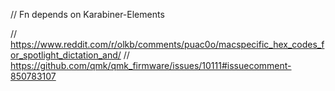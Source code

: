 // Fn depends on Karabiner-Elements

// https://www.reddit.com/r/olkb/comments/puac0o/macspecific_hex_codes_for_spotlight_dictation_and/
// https://github.com/qmk/qmk_firmware/issues/10111#issuecomment-850783107
